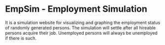 # EmpSim - Employment Simulation
It is a simulation website for visualizing and graphing the employment status of randomly generated persons. 
The simulation will settle after all hireable persons acquire their job. Unemployed persons will always be unemployed if there is such.